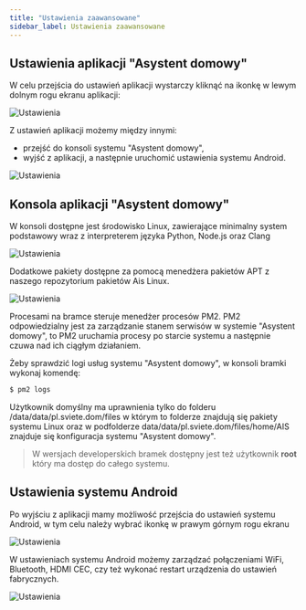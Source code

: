 ```yaml
---
title: "Ustawienia zaawansowane"
sidebar_label: Ustawienia zaawansowane
---
```


## Ustawienia aplikacji "Asystent domowy"

W celu przejścia do ustawień aplikacji wystarczy kliknąć na ikonkę w lewym dolnym rogu ekranu aplikacji:

![Ustawienia](/AIS-docs/img/en/bramka/settings_1.png)



Z ustawień aplikacji możemy między innymi:
- przejść do konsoli systemu "Asystent domowy",
- wyjść z aplikacji, a następnie uruchomić ustawienia systemu Android.



![Ustawienia](/AIS-docs/img/en/bramka/settings_2.png)


## Konsola aplikacji "Asystent domowy"


W konsoli dostępne jest środowisko Linux, zawierające minimalny system podstawowy wraz z interpreterem języka Python, Node.js oraz Clang

![Ustawienia](/AIS-docs/img/en/bramka/settings_6.png)



Dodatkowe pakiety dostępne za pomocą menedżera pakietów APT z naszego repozytorium pakietów Ais Linux.

![Ustawienia](/AIS-docs/img/en/bramka/settings_3.png)


Procesami na bramce steruje menedżer procesów PM2.
PM2 odpowiedzialny jest za zarządzanie stanem serwisów w systemie "Asystent domowy", to PM2 uruchamia procesy po starcie systemu a następnie czuwa nad ich ciągłym działaniem.

Żeby sprawdzić logi usług systemu "Asystent domowy", w konsoli bramki wykonaj komendę:

```bash
$ pm2 logs
```

Użytkownik domyślny ma uprawnienia tylko do folderu /data/data/pl.sviete.dom/files w którym to folderze znajdują się pakiety systemu Linux oraz w podfolderze data/data/pl.sviete.dom/files/home/AIS znajduje się konfiguracja systemu "Asystent domowy".

> W wersjach developerskich bramek dostępny jest też użytkownik **root** który ma dostęp do całego systemu.



## Ustawienia systemu Android

Po wyjściu z aplikacji mamy możliwość przejścia do ustawień systemu Android, w tym celu należy wybrać ikonkę w prawym górnym rogu ekranu

![Ustawienia](/AIS-docs/img/en/bramka/settings_4.png)


W ustawieniach systemu Android możemy zarządzać połączeniami WiFi, Bluetooth, HDMI CEC, czy też wykonać restart urządzenia do ustawień fabrycznych.

![Ustawienia](/AIS-docs/img/en/bramka/settings_5.png)
